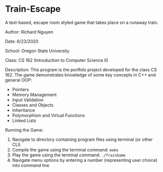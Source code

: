 # Train-Escape
A text-based, escape room styled game that takes place on a runaway train.

Author: Richard Nguyen

Date: 6/23/2020

School: Oregon State University

Class: CS 162 (Introduction to Computer Science II)

Description:
This program is the portfolo project developed for the class CS 162. 
The game demonstrates knowledge of some key concepts in C++ and general OOP:
* Pointers
* Memory Management
* Input Validation
* Classes and Objects
* Inheritance
* Polymorphism and Virtual Functions
* Linked Lists


Running the Game:
1. Navigate to directory containing program files using terminal (or other CLI)
2. Compile the game using the terminal command: `make`
3. Play the game using the terminal command: `./TrainGame`
4. Navigate menu options by entering a number (representing user choice) into command line
